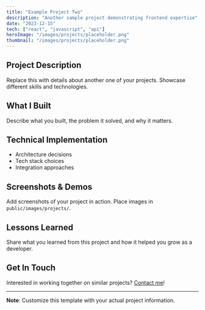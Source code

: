 ```yaml
---
title: "Example Project Two"
description: "Another sample project demonstrating frontend expertise"
date: "2023-12-15"
tech: ["react", "javascript", "api"]
heroImage: "/images/projects/placeholder.png"
thumbnail: "/images/projects/placeholder.png"
---
```


## Project Description

Replace this with details about another one of your projects. Showcase different skills and technologies.

## What I Built

Describe what you built, the problem it solved, and why it matters.

## Technical Implementation

- Architecture decisions
- Tech stack choices
- Integration approaches

## Screenshots & Demos

Add screenshots of your project in action. Place images in `public/images/projects/`.

## Lessons Learned

Share what you learned from this project and how it helped you grow as a developer.

## Get In Touch

Interested in working together on similar projects? [Contact me](/contact)!

---

**Note**: Customize this template with your actual project information.
